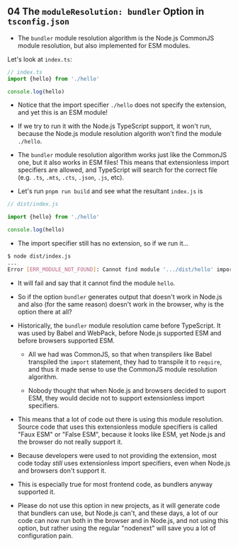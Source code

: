 ## 04 The `moduleResolution: bundler` Option in `tsconfig.json`

- The `bundler` module resolution algorithm is the Node.js CommonJS module resolution, but also implemented
  for ESM modules.

Let's look at `index.ts`:

```ts
// index.ts
import {hello} from './hello'

console.log(hello)
```

- Notice that the import specifier `./hello` does not specify the extension, and yet this is an ESM module!

- If we try to run it with the Node.js TypeScript support, it won't run, because the Node.js module resolution
  algorith won't find the module `./hello`.

- The `bundler` module resolution algorithm works just like the CommonJS one, but it also works in ESM files! This
  means that extensionless import specifiers are allowed, and TypeScript will search for the correct file
  (e.g. `.ts`, `.mts`, `.cts`, `.json`, `.js`, etc).

- Let's run `pnpm run build` and see what the resultant `index.js` is

```js
// dist/index.js

import {hello} from './hello'

console.log(hello)
```

- The import specifier still has no extension, so if we run it...

```sh
$ node dist/index.js
...
Error [ERR_MODULE_NOT_FOUND]: Cannot find module '.../dist/hello' imported from .../dist/index.js
```

- It will fail and say that it cannot find the module `hello`.

- So if the option `bundler` generates output that doesn't work in Node.js
  and also (for the same reason) doesn't work in the browser,
  why is the option there at all?

- Historically, the `bundler` module resolution came before TypeScript. It was used by Babel and WebPack,
  before Node.js supported ESM and before browsers supported ESM.

  - All we had was CommonJS, so that when transpilers like Babel transpiled the `import` statement,
    they had to transpile it to `require`,
    and thus it made sense to use the CommonJS module resolution algorithm.

  - Nobody thought that when Node.js and browsers decided to suport ESM, they would decide not to support
    extensionless import specifiers.

- This means that a lot of code out there is using this module resolution. Source code that uses
  this extensionless module specifiers is called "Faux ESM" or "False ESM", because it looks like ESM,
  yet Node.js and the browser do not really support it.

- Because developers were used to not providing the extension, most code today _still_ uses extensionless
  import specifiers, even when Node.js and browsers don't support it.

- This is especially true for most frontend code, as bundlers anyway supported it.

- Please do not use this option in new projects, as it will generate code that bundlers can use,
  but Node.js can't, and these days, a lot of our code can now run both in the browser and in Node.js, and
  not using this option, but rather using the regular "nodenext" will save you a lot of configuration pain.
